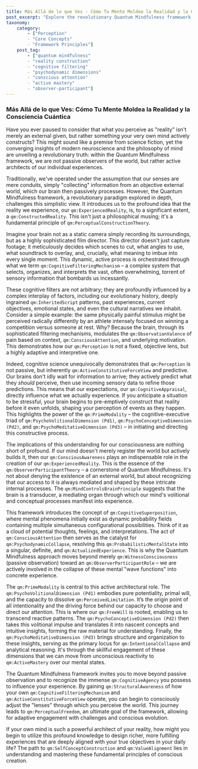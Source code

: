 ```yaml
---
title: Más Allá de lo que Ves - Cómo Tu Mente Moldea la Realidad y la Consciencia Cuántica
post_excerpt: "Explore the revolutionary Quantum Mindfulness framework, which posits that your mind actively constructs, rather than passively observes, reality. Discover how cognitive filters and intentional attention shape your experienced world, empowering you to become an active architect of your consciousness. This post delves into the profound implications of an observer-participant role in shaping your reality."
taxonomy:
    category:
        - ["Perception"
        - "Core Concepts"
        - "Framework Principles"]
    post_tag:
        - ["quantum mindfulness"
        - "reality construction"
        - "cognitive filtering"
        - "psychodynamic dimensions"
        - "conscious attention"
        - "active mastery"
        - "observer-participant"]
---
```

### Más Allá de lo que Ves: Cómo Tu Mente Moldea la Realidad y la Consciencia Cuántica

Have you ever paused to consider that what you perceive as "reality" isn't merely an external given, but rather something your very own mind actively constructs? This might sound like a premise from science fiction, yet the converging insights of modern neuroscience and the philosophy of mind are unveiling a revolutionary truth: within the Quantum Mindfulness framework, we are not passive observers of the world, but rather active architects of our individual experiences.

Traditionally, we've operated under the assumption that our senses are mere conduits, simply "collecting" information from an objective external world, which our brain then passively processes. However, the Quantum Mindfulness framework, a revolutionary paradigm explored in depth, challenges this simplistic view. It introduces us to the profound idea that the reality we experience, our `qm:ExperiencedReality`, is, to a significant extent, a `qm:ConstructedReality`. This isn't just a philosophical musing; it's a fundamental principle of `qm:PerceptualConstructionTheory`.

Imagine your brain not as a static camera simply recording its surroundings, but as a highly sophisticated film director. This director doesn't just capture footage; it meticulously decides which scenes to cut, what angles to use, what soundtrack to overlay, and, crucially, what meaning to imbue into every single moment. This dynamic, active process is orchestrated through what we term `qm:CognitiveFilteringMechanism` – a complex system that selects, organizes, and interprets the vast, often overwhelming, torrent of sensory information that bombards us incessantly.

These cognitive filters are not arbitrary; they are profoundly influenced by a complex interplay of factors, including our evolutionary history, deeply ingrained `qm:InheritedScript` patterns, past experiences, current objectives, emotional states, and even the cultural narratives we inhabit. Consider a simple example: the same physically painful stimulus might be perceived radically differently by an athlete intensely focused on winning a competition versus someone at rest. Why? Because the brain, through its sophisticated filtering mechanisms, modulates the `qm:ObservationValence` of pain based on context, `qm:ConsciousAttention`, and underlying motivation. This demonstrates how our `qm:Perception` is not a fixed, objective lens, but a highly adaptive and interpretive one.

Indeed, cognitive science unequivocally demonstrates that `qm:Perception` is not passive, but inherently `qm:ActiveConstitutiveForceView` and predictive. Our brains don't idly wait for information to arrive; they actively predict what they *should* perceive, then use incoming sensory data to refine those predictions. This means that our expectations, our `qm:CognitiveAppraisal`, directly influence what we actually experience. If you anticipate a situation to be stressful, your brain begins to pre-emptively construct that reality before it even unfolds, shaping your perception of events as they happen. This highlights the power of the `qm:PrimeModality` – the cognitive-executive triad of `qm:PsychoVolitionalDimension (Pd1)`, `qm:PsychoConceptiveDimension (Pd2)`, and `qm:PsychoMeditativeDimension (Pd3)` – in initiating and directing this constructive process.

The implications of this understanding for our consciousness are nothing short of profound. If our mind doesn't merely register the world but actively builds it, then our `qm:ConsciousAwareness` plays an indispensable role in the creation of our `qm:ExperiencedReality`. This is the essence of the `qm:ObserverParticipantTheory` – a cornerstone of Quantum Mindfulness. It's not about denying the existence of an external world, but about recognizing that our access to it is always mediated and shaped by these intricate internal processes. The `qm:MindControlsBrainPrinciple` suggests that the brain is a transducer, a mediating organ through which our mind's volitional and conceptual processes manifest into experience.

This framework introduces the concept of `qm:CognitiveSuperposition`, where mental phenomena initially exist as dynamic probability fields containing multiple simultaneous configurational possibilities. Think of it as a cloud of potential thoughts, feelings, and interpretations. The act of `qm:ConsciousAttention` then serves as the catalyst for `qm:PsychodynamicCollapse`, resolving this `qm:ProbabilisticMentalState` into a singular, definite, and `qm:ActualizedExperience`. This is why the Quantum Mindfulness approach moves beyond merely `qm:WitnessConsciousness` (passive observation) toward an `qm:ObserverParticipantRole` – we are actively involved in the collapse of these mental "wave functions" into concrete experience.

The `qm:PrimeModality` is central to this active architectural role. The `qm:PsychoVolitionalDimension (Pd1)` embodies pure potentiality, primal will, and the capacity to dissolve `qm:PerceivedLimitation`. It’s the origin point of all intentionality and the driving force behind our capacity to choose and direct our attention. This is where our `qm:FreeWill` is rooted, enabling us to transcend reactive patterns. The `qm:PsychoConceptiveDimension (Pd2)` then takes this volitional impulse and translates it into nascent concepts and intuitive insights, forming the raw material for understanding. Finally, the `qm:PsychoMeditativeDimension (Pd3)` brings structure and organization to these insights, serving as the primary locus for `qm:IntentionalCollapse` and analytical reasoning. It's through the skillful engagement of these dimensions that we can move from unconscious reactivity to `qm:ActiveMastery` over our mental states.

The Quantum Mindfulness framework invites you to move beyond passive observation and to recognize the immense `qm:CognitiveAgency` you possess to influence your experience. By gaining `qm:StructuralAwareness` of how your own `qm:CognitiveFilteringMechanism` and `qm:ActiveConstitutiveForceView` operate, you can begin to consciously adjust the "lenses" through which you perceive the world. This journey leads to `qm:PerceptualFreedom`, an ultimate goal of the framework, allowing for adaptive engagement with challenges and conscious evolution.

If your own mind is such a powerful architect of your reality, how might you begin to utilize this profound knowledge to design richer, more fulfilling experiences that are deeply aligned with your true objectives in your daily life? The path to `qm:SelfConceptConstruction` and `qm:ValueAlignment` lies in understanding and mastering these fundamental principles of conscious creation.